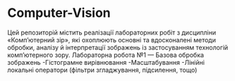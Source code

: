 # Computer-Vision
Цей репозиторій містить реалізації лабораторних робіт з дисципліни «Комп’ютерний зір», які охоплюють основні та вдосконалені методи обробки, аналізу й інтерпретації зображень із застосуванням технологій комп’ютерного зору.
Лабораторна робота №1 — Базова обробка зображень
-Гістограмне вирівнювання
-Масштабування
-Лінійні локальні оператори (фільтри згладжування, підсилення, тощо)
